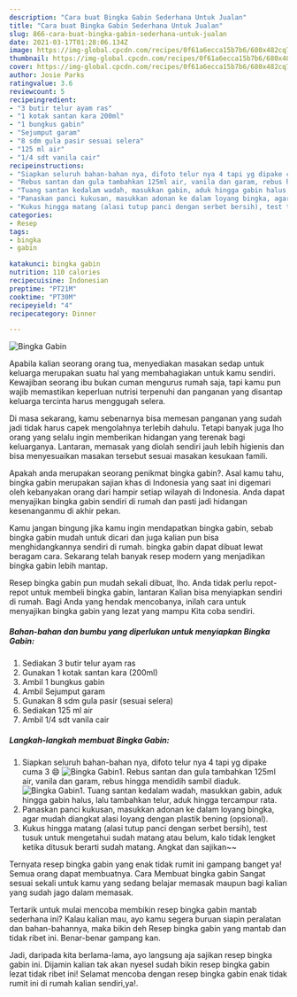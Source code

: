 ```yaml
---
description: "Cara buat Bingka Gabin Sederhana Untuk Jualan"
title: "Cara buat Bingka Gabin Sederhana Untuk Jualan"
slug: 866-cara-buat-bingka-gabin-sederhana-untuk-jualan
date: 2021-03-17T01:28:06.134Z
image: https://img-global.cpcdn.com/recipes/0f61a6ecca15b7b6/680x482cq70/bingka-gabin-foto-resep-utama.jpg
thumbnail: https://img-global.cpcdn.com/recipes/0f61a6ecca15b7b6/680x482cq70/bingka-gabin-foto-resep-utama.jpg
cover: https://img-global.cpcdn.com/recipes/0f61a6ecca15b7b6/680x482cq70/bingka-gabin-foto-resep-utama.jpg
author: Josie Parks
ratingvalue: 3.6
reviewcount: 5
recipeingredient:
- "3 butir telur ayam ras"
- "1 kotak santan kara 200ml"
- "1 bungkus gabin"
- "Sejumput garam"
- "8 sdm gula pasir sesuai selera"
- "125 ml air"
- "1/4 sdt vanila cair"
recipeinstructions:
- "Siapkan seluruh bahan-bahan nya, difoto telur nya 4 tapi yg dipake cuma 3 😄"
- "Rebus santan dan gula tambahkan 125ml air, vanila dan garam, rebus hingga mendidih sambil diaduk."
- "Tuang santan kedalam wadah, masukkan gabin, aduk hingga gabin halus, lalu tambahkan telur, aduk hingga tercampur rata."
- "Panaskan panci kukusan, masukkan adonan ke dalam loyang bingka, agar mudah diangkat alasi loyang dengan plastik bening (opsional)."
- "Kukus hingga matang (alasi tutup panci dengan serbet bersih), test tusuk untuk mengetahui sudah matang atau belum, kalo tidak lengket ketika ditusuk berarti sudah matang. Angkat dan sajikan~~"
categories:
- Resep
tags:
- bingka
- gabin

katakunci: bingka gabin 
nutrition: 110 calories
recipecuisine: Indonesian
preptime: "PT21M"
cooktime: "PT30M"
recipeyield: "4"
recipecategory: Dinner

---
```



![Bingka Gabin](https://img-global.cpcdn.com/recipes/0f61a6ecca15b7b6/680x482cq70/bingka-gabin-foto-resep-utama.jpg)

Apabila kalian seorang orang tua, menyediakan masakan sedap untuk keluarga merupakan suatu hal yang membahagiakan untuk kamu sendiri. Kewajiban seorang ibu bukan cuman mengurus rumah saja, tapi kamu pun wajib memastikan keperluan nutrisi terpenuhi dan panganan yang disantap keluarga tercinta harus menggugah selera.

Di masa  sekarang, kamu sebenarnya bisa memesan panganan yang sudah jadi tidak harus capek mengolahnya terlebih dahulu. Tetapi banyak juga lho orang yang selalu ingin memberikan hidangan yang terenak bagi keluarganya. Lantaran, memasak yang diolah sendiri jauh lebih higienis dan bisa menyesuaikan masakan tersebut sesuai masakan kesukaan famili. 



Apakah anda merupakan seorang penikmat bingka gabin?. Asal kamu tahu, bingka gabin merupakan sajian khas di Indonesia yang saat ini digemari oleh kebanyakan orang dari hampir setiap wilayah di Indonesia. Anda dapat menyajikan bingka gabin sendiri di rumah dan pasti jadi hidangan kesenanganmu di akhir pekan.

Kamu jangan bingung jika kamu ingin mendapatkan bingka gabin, sebab bingka gabin mudah untuk dicari dan juga kalian pun bisa menghidangkannya sendiri di rumah. bingka gabin dapat dibuat lewat beragam cara. Sekarang telah banyak resep modern yang menjadikan bingka gabin lebih mantap.

Resep bingka gabin pun mudah sekali dibuat, lho. Anda tidak perlu repot-repot untuk membeli bingka gabin, lantaran Kalian bisa menyiapkan sendiri di rumah. Bagi Anda yang hendak mencobanya, inilah cara untuk menyajikan bingka gabin yang lezat yang mampu Kita coba sendiri.

<!--inarticleads1-->

##### Bahan-bahan dan bumbu yang diperlukan untuk menyiapkan Bingka Gabin:

1. Sediakan 3 butir telur ayam ras
1. Gunakan 1 kotak santan kara (200ml)
1. Ambil 1 bungkus gabin
1. Ambil Sejumput garam
1. Gunakan 8 sdm gula pasir (sesuai selera)
1. Sediakan 125 ml air
1. Ambil 1/4 sdt vanila cair




<!--inarticleads2-->

##### Langkah-langkah membuat Bingka Gabin:

1. Siapkan seluruh bahan-bahan nya, difoto telur nya 4 tapi yg dipake cuma 3 😄
<img src="https://img-global.cpcdn.com/steps/912a8dd6fe1253a4/160x128cq70/bingka-gabin-langkah-memasak-1-foto.jpg" alt="Bingka Gabin">1. Rebus santan dan gula tambahkan 125ml air, vanila dan garam, rebus hingga mendidih sambil diaduk.
<img src="https://img-global.cpcdn.com/steps/e468e37874a77f10/160x128cq70/bingka-gabin-langkah-memasak-2-foto.jpg" alt="Bingka Gabin">1. Tuang santan kedalam wadah, masukkan gabin, aduk hingga gabin halus, lalu tambahkan telur, aduk hingga tercampur rata.
1. Panaskan panci kukusan, masukkan adonan ke dalam loyang bingka, agar mudah diangkat alasi loyang dengan plastik bening (opsional).
1. Kukus hingga matang (alasi tutup panci dengan serbet bersih), test tusuk untuk mengetahui sudah matang atau belum, kalo tidak lengket ketika ditusuk berarti sudah matang. Angkat dan sajikan~~




Ternyata resep bingka gabin yang enak tidak rumit ini gampang banget ya! Semua orang dapat membuatnya. Cara Membuat bingka gabin Sangat sesuai sekali untuk kamu yang sedang belajar memasak maupun bagi kalian yang sudah jago dalam memasak.

Tertarik untuk mulai mencoba membikin resep bingka gabin mantab sederhana ini? Kalau kalian mau, ayo kamu segera buruan siapin peralatan dan bahan-bahannya, maka bikin deh Resep bingka gabin yang mantab dan tidak ribet ini. Benar-benar gampang kan. 

Jadi, daripada kita berlama-lama, ayo langsung aja sajikan resep bingka gabin ini. Dijamin kalian tak akan nyesel sudah bikin resep bingka gabin lezat tidak ribet ini! Selamat mencoba dengan resep bingka gabin enak tidak rumit ini di rumah kalian sendiri,ya!.


